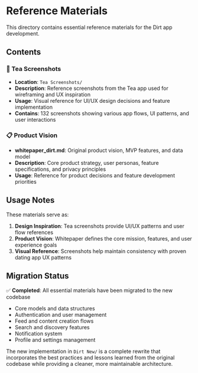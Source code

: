 # Reference Materials

This directory contains essential reference materials for the Dirt app development.

## Contents

### 📱 Tea Screenshots
- **Location**: `Tea Screenshots/`
- **Description**: Reference screenshots from the Tea app used for wireframing and UX inspiration
- **Usage**: Visual reference for UI/UX design decisions and feature implementation
- **Contains**: 132 screenshots showing various app flows, UI patterns, and user interactions

### 📋 Product Vision
- **whitepaper_dirt.md**: Original product vision, MVP features, and data model
- **Description**: Core product strategy, user personas, feature specifications, and privacy principles
- **Usage**: Reference for product decisions and feature development priorities

## Usage Notes

These materials serve as:
1. **Design Inspiration**: Tea screenshots provide UI/UX patterns and user flow references
2. **Product Vision**: Whitepaper defines the core mission, features, and user experience goals
3. **Visual Reference**: Screenshots help maintain consistency with proven dating app UX patterns

## Migration Status

✅ **Completed**: All essential materials have been migrated to the new codebase
- Core models and data structures
- Authentication and user management
- Feed and content creation flows
- Search and discovery features
- Notification system
- Profile and settings management

The new implementation in `Dirt New/` is a complete rewrite that incorporates the best practices and lessons learned from the original codebase while providing a cleaner, more maintainable architecture.